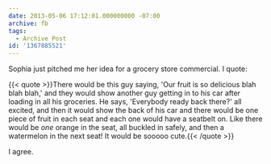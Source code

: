 ```yaml
---
date: 2013-05-06 17:12:01.000000000 -07:00
archive: fb
tags: 
  - Archive Post
id: '1367885521'
---
```


Sophia just pitched me her idea for a grocery store commercial. I quote:

{{< quote >}}There would be this guy saying, 'Our fruit is so delicious blah blah blah,' and they would show another guy getting in to his car after loading in all his groceries. He says, 'Everybody ready back there?' all excited, and then it would show the back of his car and there would be one piece of fruit in each seat and each one would have a seatbelt on. Like there would be *one* orange in the seat, all buckled in safely, and then a watermelon in the next seat! It would be sooooo cute.{{< /quote >}}

I agree.
